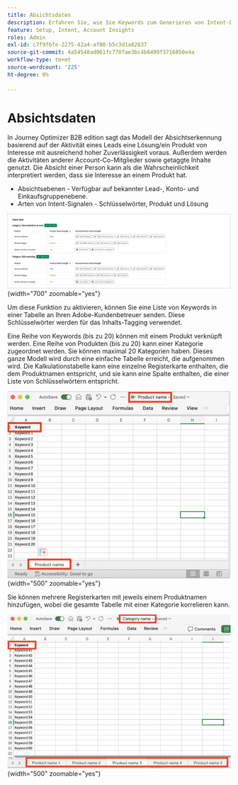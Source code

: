 ```yaml
---
title: Absichtsdaten
description: Erfahren Sie, wie Sie Keywords zum Generieren von Intent-Daten für Journey Optimizer B2B edition zusammenstellen und senden.
feature: Setup, Intent, Account Insights
roles: Admin
exl-id: c7f9f6fe-2275-42a4-af80-b5c3d1a82837
source-git-commit: 4a54548ad061fc778fae3bc4b8499f3716850e4a
workflow-type: tm+mt
source-wordcount: '225'
ht-degree: 0%

---
```


# Absichtsdaten

In Journey Optimizer B2B edition sagt das Modell der Absichtserkennung basierend auf der Aktivität eines Leads eine Lösung/ein Produkt von Interesse mit ausreichend hoher Zuverlässigkeit voraus. Außerdem werden die Aktivitäten anderer Account-Co-Mitglieder sowie getaggte Inhalte genutzt. Die Absicht einer Person kann als die Wahrscheinlichkeit interpretiert werden, dass sie Interesse an einem Produkt hat.

* Absichtsebenen - Verfügbar auf bekannter Lead-, Konto- und Einkaufsgruppenebene.
* Arten von Intent-Signalen - Schlüsselwörter, Produkt und Lösung

![Intent-Datenvisualisierung](../data/assets/intent-data-visualization.png){width="700" zoomable="yes"}

Um diese Funktion zu aktivieren, können Sie eine Liste von Keywords in einer Tabelle an Ihren Adobe-Kundenbetreuer senden. Diese Schlüsselwörter werden für das Inhalts-Tagging verwendet.

Eine Reihe von Keywords (bis zu 20) können mit einem Produkt verknüpft werden. Eine Reihe von Produkten (bis zu 20) kann einer Kategorie zugeordnet werden. Sie können maximal 20 Kategorien haben. Dieses ganze Modell wird durch eine einfache Tabelle erreicht, die aufgenommen wird. Die Kalkulationstabelle kann eine einzelne Registerkarte enthalten, die dem Produktnamen entspricht, und sie kann eine Spalte enthalten, die einer Liste von Schlüsselwörtern entspricht.

![Intent-Daten-Keywords - Registerkarte „Einzelprodukt“](./assets/intent-data-keywords-single-product-tab.png){width="500" zoomable="yes"}

Sie können mehrere Registerkarten mit jeweils einem Produktnamen hinzufügen, wobei die gesamte Tabelle mit einer Kategorie korrelieren kann.

![Intent-Daten-Keywords - mehrere Produkt-Registerkarten](./assets/intent-data-keywords-multiple-product-tabs.png){width="500" zoomable="yes"}
